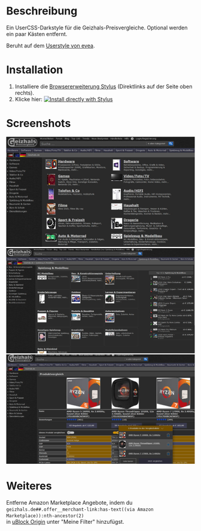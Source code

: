 # Beschreibung

Ein UserCSS-Darkstyle für die Geizhals-Preisvergleiche. Optional werden ein paar Kästen entfernt.

Beruht auf dem [Userstyle von evea](https://userstyles.org/styles/134683/).



# Installation

1. Installiere die [Browsererweiterung Stylus](https://add0n.com/stylus.html) (Direktlinks auf der Seite oben rechts).
2. Klicke hier: [![Install directly with Stylus](https://img.shields.io/badge/Install%20directly%20with-Stylus-238b8b.svg)](https://raw.githubusercontent.com/stonecrusher/stylus-UserCSS/master/geizhals/geizhals.user.css)


# Screenshots

![main](./screenshots/01-main.jpg)
![category](./screenshots/02-category.jpg)
![compare](./screenshots/03-compare.jpg)


# Weiteres

Entferne Amazon Marketplace Angebote, indem du  
`geizhals.de##.offer__merchant-link:has-text((via Amazon Marketplace)):nth-ancestor(2)`  
in [uBlock Origin](https://addons.mozilla.org/de/firefox/addon/ublock-origin/) unter "Meine Filter" hinzufügst.
